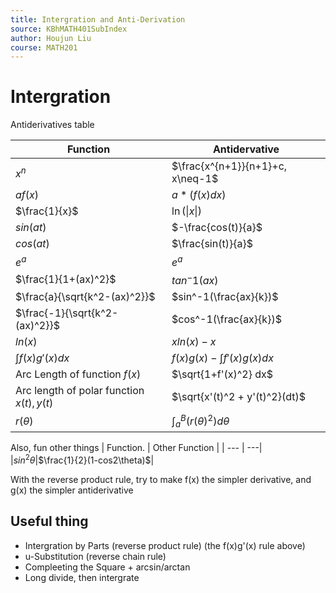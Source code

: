 ```yaml
---
title: Intergration and Anti-Derivation
source: KBhMATH401SubIndex
author: Houjun Liu
course: MATH201
---
```


# Intergration
Antiderivatives table

| Function                                  | Antidervative                    |
|-------------------------------------------|----------------------------------|
| $x^n$                                     | $\frac{x^{n+1}}{n+1}+c, x\neq-1$ |
| $af(x)$                                   | $a*(f(x)dx)$                     |
| $\frac{1}{x}$                             | $\ln(\|x\|)$                     |
| $sin(at)$                                 | $-\frac{cos(t)}{a}$              |
| $cos(at)$                                 | $\frac{sin(t)}{a}$               |
| $e^a$                                     | $e^a$                            |
| $\frac{1}{1+(ax)^2}$                      | $tan^-1(ax)$                     |
| $\frac{a}{\sqrt{k^2-(ax)^2}}$             | $sin^-1(\frac{ax}{k})$           |
| $\frac{-1}{\sqrt{k^2-(ax)^2}}$            | $cos^-1(\frac{ax}{k})$           |
| $ln(x)$                                   | $xln(x)-x$                       |
| $\int f(x)g'(x) dx$                       | $f(x)g(x)-\int f'(x)g(x) dx$     |
| Arc Length  of function $f(x)$            | $\sqrt{1+f'(x)^2} dx$            |
| Arc length of polar function $x(t), y(t)$ | $\sqrt{x'(t)^2 + y'(t)^2}(dt)$   |
| $r(\theta)$                               | $\int_a^B (r(\theta)^2)d\theta$  |

Also, fun other things
| Function.           | Other Function                                |
| --- | ---|
|$sin^2\theta$|$\frac{1}{2}(1-cos2\theta)$|

With the reverse product rule, try to make f(x) the simpler derivative, and g(x) the simpler antiderivative


## Useful thing
* Intergration by Parts (reverse product rule) (the f(x)g'(x) rule above)
* u-Substitution (reverse chain rule)
* Compleeting the Square + arcsin/arctan
* Long divide, then intergrate


